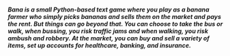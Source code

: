 ##### Bana is a small Python-based text game where you play as a banana farmer who simply picks bananas and sells them on the market and pays the rent. But things can go beyond that. You can choose to take the bus or walk, when bussing, you risk traffic jams and when walking, you risk ambush and robbery. At the market, you can buy and sell a variety of items, set up accounts for healthcare, banking, and insurance.

